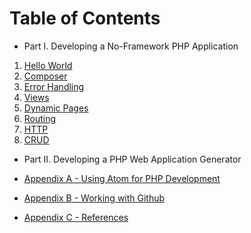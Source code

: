 # Table of Contents

* Part I. Developing a No-Framework PHP Application

1. [Hello World](01-hello.md)
2. [Composer](02-composer.md)
3. [Error Handling](03-errors.md)
4. [Views](04-views.md)
5. [Dynamic Pages](05-pages.md)
6. [Routing](06-routing.md)
7. [HTTP](07-http.md)
8. [CRUD](08-crud.md)

* Part II. Developing a PHP Web Application Generator

* [Appendix A - Using Atom for PHP Development](appendixA.md)
* [Appendix B - Working with Github](appendixB.md)
* [Appendix C - References](appendixC.md)
